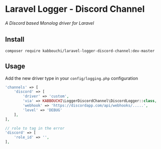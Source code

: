 # Laravel Logger - Discord Channel
###### A Discord based Monolog driver for Laravel

## Install
```bash
composer require kabbouchi/laravel-logger-discord-channel:dev-master

```

## Usage

Add the new driver type in your `config/logging.php` configuration

```php
'channels' => [
    'discord' => [
        'driver' => 'custom',
        'via' => KABBOUCHI\LoggerDiscordChannel\DiscordLogger::class,
        'webhook' => 'https://discordapp.com/api/webhooks/.....',
        'level' => 'DEBUG'
    ],
],

// role to tag in the error
'discord' => [
    'role_id' => '',
],
```